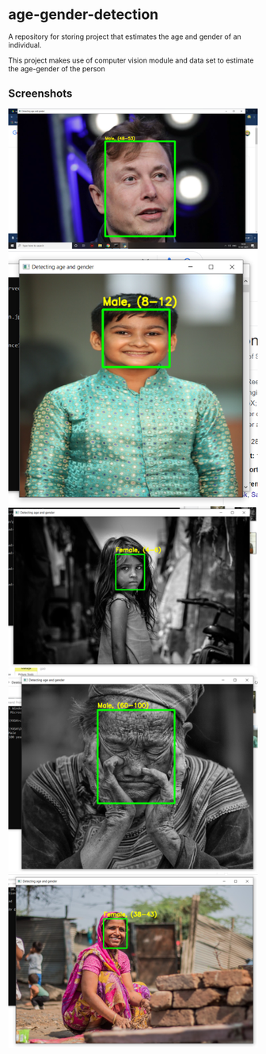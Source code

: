 # age-gender-detection
A repository for storing project that estimates the age and gender of an individual.

This project makes use of computer vision module and data set to estimate the age-gender of the person

## Screenshots
![](screenshots/elon.png)
![](screenshots/prince.png)
![](screenshots/girl1.png)
![](screenshots/man1.png)
![](screenshots/woman1.png)
